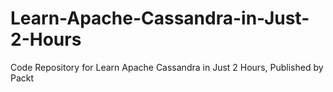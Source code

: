 


# Learn-Apache-Cassandra-in-Just-2-Hours
Code Repository for Learn Apache Cassandra in Just 2 Hours, Published by Packt
